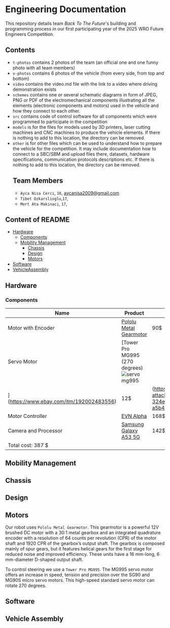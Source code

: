 Engineering Documentation
===
This repository details team *Back To The Future*'s building and programming process in our first participating year of the 2025 WRO Future Engineers Competition.

## Contents

* `t-photos` contains 2 photos of the team (an official one and one funny photo with all team members)
* `v-photos` contains 6 photos of the vehicle (from every side, from top and bottom)
* `video` contains the video.md file with the link to a video where driving demonstration exists
* `schemes` contains one or several schematic diagrams in form of JPEG, PNG or PDF of the electromechanical components illustrating all the elements (electronic components and motors) used in the vehicle and how they connect to each other.
* `src` contains code of control software for all components which were programmed to participate in the competition
* `models` is for the files for models used by 3D printers, laser cutting machines and CNC machines to produce the vehicle elements. If there is nothing to add to this location, the directory can be removed.
* `other` is for other files which can be used to understand how to prepare the vehicle for the competition. It may include documentation how to connect to a SBC/SBM and upload files there, datasets, hardware specifications, communication protocols descriptions etc. If there is nothing to add to this location, the directory can be removed.
  ## Team Members
  *  `Ayca Nisa Cerci`, `16`, [aycanisa2009@gmail.com]()
  * `Tibet Ozkarslioglu`,`17`,[]()
  * `Mert Ata Makinaci`, `17`, []()

## Content of README
- [Hardware](#hardware)
  - [Components](#components)
  - [Mobility Management](mobility-management)
    - [Chassis](chassis)
    - [Design](design)
    - [Motors](motors)
- [Software](#software)
- [VehicleAssembly](vehicle-assembly)
## Hardware      
### Components
|         Name         | Product | Price |
|----------------------|---------|------------------|
|Motor with Encoder|[Pololu Metal Gearmotor](https://www.pololu.com/product/4752)|90$| 
|Servo Motor       |[Tower Pro MG995 (270 degrees) ![servo mg995](https://github.com/user-attachments/assets/4564541a-04db-420c-b0ef-59bb5d8f4203)
](https://www.ebay.com/itm/192002483556)| 12$|(https://github.com/user-attachments/assets/24153173-324e-47f3-af15-a5b4c12d5f1b)|
|Motor Controller|[EVN Alpha](https://coresg.tech/product/evn-alpha/)  |168$|
|Camera and Processor|[Samsung Galaxy A53 5G](https://www.amazon.com/SAMSUNG-Smartphone-Unlocked-Android-Battery/dp/B09XP9FX25?th=1)|142$|
|Total cost:          387   $ |

## Mobility Management

 ## Chassis
 
 ## Design
 ## Motors
 Our robot uses `Pololu Metal Gearmotor`. This gearmotor is a powerful 12V brushed DC motor with a 30:1 metal gearbox and an integrated quadrature encoder with a resolution of 64 counts per revolution (CPR) of the motor shaft and 1920 CPR of the gearbox’s output shaft. The gearbox is composed mainly of spur gears, but it features helical gears for the first stage for reduced noise and improved efficiency. These units have a 16 mm-long, 6 mm-diameter D-shaped output shaft.

 To control steering we use a  `Tower Pro MG995`. The MG995 servo motor offers an increase in speed, tension and precision over the SG90 and MG90S micro servo motors. This high-speed standard servo motor can rotate 270 degrees.


 
## Software







## Vehicle Assembly  
